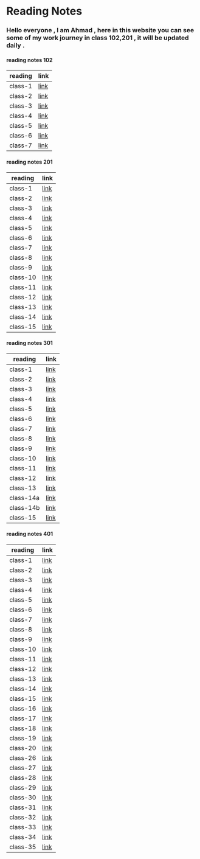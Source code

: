 # Reading Notes

### Hello everyone , I am Ahmad , here in this website you can see some of my work journey in class 102,201 , it will be updated daily .

#### reading notes 102

| reading | link                                                                             |
| ------- | -------------------------------------------------------------------------------- |
| class-1 | [link](https://ahmadammmoura.github.io/reading-notes/reading-notes-102/CssColoe) |
| class-2 | [link]()                                                                         |
| class-3 | [link]()                                                                         |
| class-4 | [link]()                                                                         |
| class-5 | [link]()                                                                         |
| class-6 | [link]()                                                                         |
| class-7 | [link]()                                                                         |

#### reading notes 201

| reading  | link                                                                             |
| -------- | -------------------------------------------------------------------------------- |
| class-1  | [link](https://ahmadammmoura.github.io/reading-notes/reading-notes-201/class-1)  |
| class-2  | [link](https://ahmadammmoura.github.io/reading-notes/reading-notes-201/class-2)  |
| class-3  | [link](https://ahmadammmoura.github.io/reading-notes/reading-notes-201/class-3)  |
| class-4  | [link](https://ahmadammmoura.github.io/reading-notes/reading-notes-201/class-4)  |
| class-5  | [link](https://ahmadammmoura.github.io/reading-notes/reading-notes-201/class-5)  |
| class-6  | [link](https://ahmadammmoura.github.io/reading-notes/reading-notes-201/class-6)  |
| class-7  | [link](https://ahmadammmoura.github.io/reading-notes/reading-notes-201/class-7)  |
| class-8  | [link](https://ahmadammmoura.github.io/reading-notes/reading-notes-201/class-8)  |
| class-9  | [link](https://ahmadammmoura.github.io/reading-notes/reading-notes-201/class-9)  |
| class-10 | [link](https://ahmadammmoura.github.io/reading-notes/reading-notes-201/class-10) |
| class-11 | [link](https://ahmadammmoura.github.io/reading-notes/reading-notes-201/class-11) |
| class-12 | [link](https://ahmadammmoura.github.io/reading-notes/reading-notes-201/class-12) |
| class-13 | [link](https://ahmadammmoura.github.io/reading-notes/reading-notes-201/class-13) |
| class-14 | [link](https://ahmadammmoura.github.io/reading-notes/reading-notes-201/class-14) |
| class-15 | [link](https://ahmadammmoura.github.io/reading-notes/reading-notes-201/class-15) |

#### reading notes 301

| reading   | link                                                                              |
| --------- | --------------------------------------------------------------------------------- |
| class-1   | [link](https://ahmadammmoura.github.io/reading-notes/reading-notes-301/class-1)   |
| class-2   | [link](https://ahmadammmoura.github.io/reading-notes/reading-notes-301/class-2)   |
| class-3   | [link](https://ahmadammmoura.github.io/reading-notes/reading-notes-301/class-3)   |
| class-4   | [link](https://ahmadammmoura.github.io/reading-notes/reading-notes-301/class-4)   |
| class-5   | [link](https://ahmadammmoura.github.io/reading-notes/reading-notes-301/class-5)   |
| class-6   | [link](https://ahmadammmoura.github.io/reading-notes/reading-notes-301/class-6)   |
| class-7   | [link](https://ahmadammmoura.github.io/reading-notes/reading-notes-301/class-7)   |
| class-8   | [link](https://ahmadammmoura.github.io/reading-notes/reading-notes-301/class-8)   |
| class-9   | [link](https://ahmadammmoura.github.io/reading-notes/reading-notes-301/class-9)   |
| class-10  | [link](https://ahmadammmoura.github.io/reading-notes/reading-notes-301/class-10)  |
| class-11  | [link](https://ahmadammmoura.github.io/reading-notes/reading-notes-301/class-11)  |
| class-12  | [link](https://ahmadammmoura.github.io/reading-notes/reading-notes-301/class-12)  |
| class-13  | [link](https://ahmadammmoura.github.io/reading-notes/reading-notes-301/class-13)  |
| class-14a | [link](https://ahmadammmoura.github.io/reading-notes/reading-notes-301/class-14a) |
| class-14b | [link](https://ahmadammmoura.github.io/reading-notes/reading-notes-301/class-14b) |
| class-15  | [link](https://ahmadammmoura.github.io/reading-notes/reading-notes-301/class-15)  |

#### reading notes 401

| reading  | link                                                                             |
| -------- | -------------------------------------------------------------------------------- |
| class-1  | [link](https://ahmadammmoura.github.io/reading-notes/reading-notes-401/class-1)  |
| class-2  | [link](https://ahmadammmoura.github.io/reading-notes/reading-notes-401/class-2)  |
| class-3  | [link](https://ahmadammmoura.github.io/reading-notes/reading-notes-401/class-3)  |
| class-4  | [link](https://ahmadammmoura.github.io/reading-notes/reading-notes-401/class-4)  |
| class-5  | [link](https://ahmadammmoura.github.io/reading-notes/reading-notes-401/class-5)  |
| class-6  | [link](https://ahmadammmoura.github.io/reading-notes/reading-notes-401/class-6)  |
| class-7  | [link](https://ahmadammmoura.github.io/reading-notes/reading-notes-401/class-7)  |
| class-8  | [link](https://ahmadammmoura.github.io/reading-notes/reading-notes-401/class-8)  |
| class-9  | [link](https://ahmadammmoura.github.io/reading-notes/reading-notes-401/class-9)  |
| class-10 | [link](https://ahmadammmoura.github.io/reading-notes/reading-notes-401/class-10) |
| class-11 | [link](https://ahmadammmoura.github.io/reading-notes/reading-notes-401/class-11) |
| class-12 | [link](https://ahmadammmoura.github.io/reading-notes/reading-notes-401/class-12) |
| class-13 | [link](https://ahmadammmoura.github.io/reading-notes/reading-notes-401/class-13) |
| class-14 | [link](https://ahmadammmoura.github.io/reading-notes/reading-notes-401/class-14) |
| class-15 | [link](https://ahmadammmoura.github.io/reading-notes/reading-notes-401/class-15) |
| class-16 | [link](https://ahmadammmoura.github.io/reading-notes/reading-notes-401/class-16) |
| class-17 | [link](https://ahmadammmoura.github.io/reading-notes/reading-notes-401/class-17) |
| class-18 | [link](https://ahmadammmoura.github.io/reading-notes/reading-notes-401/class-18) |
| class-19 | [link](https://ahmadammmoura.github.io/reading-notes/reading-notes-401/class-19) |
| class-20 | [link](https://ahmadammmoura.github.io/reading-notes/reading-notes-401/class-20) |
| class-26 | [link](https://ahmadammmoura.github.io/reading-notes/reading-notes-401/class-26) |
| class-27 | [link](https://ahmadammmoura.github.io/reading-notes/reading-notes-401/class-27) |
| class-28 | [link](https://ahmadammmoura.github.io/reading-notes/reading-notes-401/class-28) |
| class-29 | [link](https://ahmadammmoura.github.io/reading-notes/reading-notes-401/class-29) |
| class-30 | [link](https://ahmadammmoura.github.io/reading-notes/reading-notes-401/class-30) |
| class-31 | [link](https://ahmadammmoura.github.io/reading-notes/reading-notes-401/class-31) |
| class-32 | [link](https://ahmadammmoura.github.io/reading-notes/reading-notes-401/class-32) |
| class-33 | [link](https://ahmadammmoura.github.io/reading-notes/reading-notes-401/class-33) |
| class-34 | [link](https://ahmadammmoura.github.io/reading-notes/reading-notes-401/class-34) |
| class-35 | [link](https://ahmadammmoura.github.io/reading-notes/reading-notes-401/class-35) |
